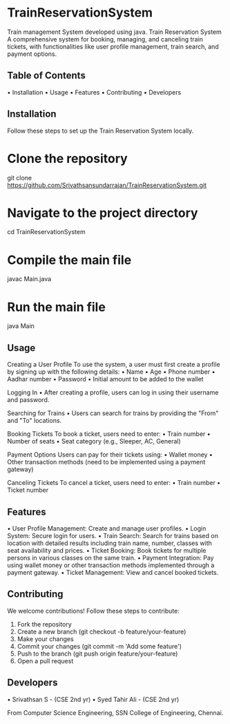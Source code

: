 # TrainReservationSystem
Train management System developed using java.
Train Reservation System
A comprehensive system for booking, managing, and canceling train tickets, with functionalities like user profile management, train search, and payment options.

Table of Contents
-----------------
• Installation
• Usage
• Features
• Contributing
• Developers

Installation
-------------
Follow these steps to set up the Train Reservation System locally.

# Clone the repository
git clone https://github.com/Srivathsansundarrajan/TrainReservationSystem.git

# Navigate to the project directory
cd TrainReservationSystem

# Compile the main file
javac Main.java

# Run the main file
java Main

Usage
-----
Creating a User Profile
To use the system, a user must first create a profile by signing up with the following details:
• Name
• Age
• Phone number
• Aadhar number
• Password
• Initial amount to be added to the wallet

Logging In
• After creating a profile, users can log in using their username and password.

Searching for Trains
• Users can search for trains by providing the "From" and "To" locations.

Booking Tickets
To book a ticket, users need to enter:
• Train number
• Number of seats
• Seat category (e.g., Sleeper, AC, General)

Payment Options
Users can pay for their tickets using:
• Wallet money
• Other transaction methods (need to be implemented using a payment gateway)

Canceling Tickets
To cancel a ticket, users need to enter:
• Train number
• Ticket number

Features
--------
• User Profile Management: Create and manage user profiles.
• Login System: Secure login for users.
• Train Search: Search for trains based on location with detailed results including train name, number, classes with seat availability and prices.
• Ticket Booking: Book tickets for multiple persons in various classes on the same train.
• Payment Integration: Pay using wallet money or other transaction methods implemented through a payment gateway.
• Ticket Management: View and cancel booked tickets.

Contributing
------------
We welcome contributions! Follow these steps to contribute:
1. Fork the repository
2. Create a new branch (git checkout -b feature/your-feature)
3. Make your changes
4. Commit your changes (git commit -m 'Add some feature')
5. Push to the branch (git push origin feature/your-feature)
6. Open a pull request

Developers
----------
• Srivathsan S - (CSE 2nd yr)
• Syed Tahir Ali - (CSE 2nd yr)

From Computer Science Engineering, SSN College of Engineering, Chennai.
